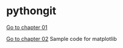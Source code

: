 # pythongit

[Go to chapter 01](docs/chapter01.md)

[Go to chapter 02](docs/chapter02.md)
Sample code for matplotlib
